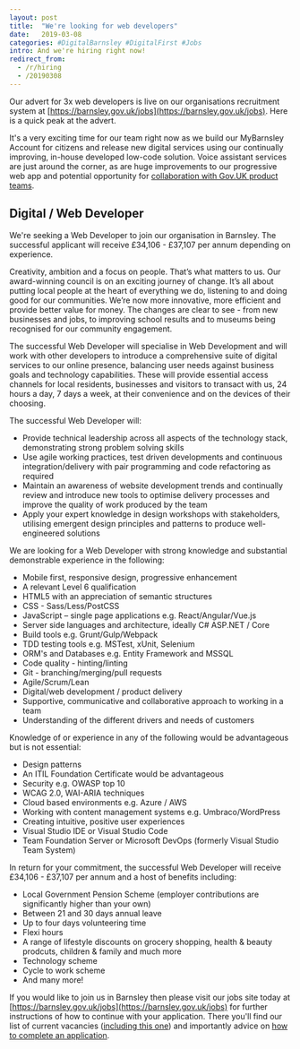 ```yaml
---
layout: post
title:  "We're looking for web developers"
date:   2019-03-08
categories: #DigitalBarnsley #DigitalFirst #Jobs
intro: And we're hiring right now!
redirect_from: 
  - /r/hiring
  - /20190308
---
```

Our advert for 3x web developers is live on our organisations recruitment system at [https://barnsley.gov.uk/jobs](https://barnsley.gov.uk/jobs). Here is a quick peak at the advert.

It's a very exciting time for our team right now as we build our MyBarnsley Account for citizens and release new digital services using our continually improving, in-house developed low-code solution. Voice assistant services are just around the corner, as are huge improvements to our progressive web app and potential opportunity for [collaboration with Gov.UK product teams](https://twitter.com/kingstonrichard/status/1101549517235724291).

## Digital / Web Developer

We're seeking a Web Developer to join our organisation in Barnsley. The successful applicant will receive £34,106 - £37,107 per annum depending on experience.

Creativity, ambition and a focus on people. That’s what matters to us. Our award-winning council is on an exciting journey of change. It’s all about putting local people at the heart of everything we do, listening to and doing good for our communities. We’re now more innovative, more efficient and provide better value for money. The changes are clear to see - from new businesses and jobs, to improving school results and to museums being recognised for our community engagement.

The successful Web Developer will specialise in Web Development and will work with other developers to introduce a comprehensive suite of digital services to our online presence, balancing user needs against business goals and technology capabilities. These will provide essential access channels for local residents, businesses and visitors to transact with us, 24 hours a day, 7 days a week, at their convenience and on the devices of their choosing.

The successful Web Developer will:

* Provide technical leadership across all aspects of the technology stack, demonstrating strong problem solving skills 
* Use agile working practices, test driven developments and continuous integration/delivery with pair programming and code refactoring as required
* Maintain an awareness of website development trends and continually review and introduce new tools to optimise delivery processes and improve the quality of work produced by the team
* Apply your expert knowledge in design workshops with stakeholders, utilising emergent design principles and patterns to produce well-engineered solutions

We are looking for a Web Developer with strong knowledge and substantial demonstrable experience in the following:

* Mobile first, responsive design, progressive enhancement
* A relevant Level 6 qualification
* HTML5 with an appreciation of semantic structures
* CSS - Sass/Less/PostCSS
* JavaScript – single page applications e.g. React/Angular/Vue.js
* Server side languages and architecture, ideally C# ASP.NET / Core
* Build tools e.g. Grunt/Gulp/Webpack
* TDD testing tools e.g. MSTest, xUnit, Selenium
* ORM's and Databases e.g. Entity Framework and MSSQL
* Code quality - hinting/linting
* Git - branching/merging/pull requests
* Agile/Scrum/Lean
* Digital/web development / product delivery
* Supportive, communicative and collaborative approach to working in a team
* Understanding of the different drivers and needs of customers

Knowledge of or experience in any of the following would be advantageous but is not essential:

* Design patterns
* An ITIL Foundation Certificate would be advantageous
* Security e.g. OWASP top 10
* WCAG 2.0, WAI-ARIA techniques
* Cloud based environments e.g. Azure / AWS
* Working with content management systems e.g. Umbraco/WordPress
* Creating intuitive, positive user experiences
* Visual Studio IDE or Visual Studio Code
* Team Foundation Server or Microsoft DevOps (formerly Visual Studio Team System)

In return for your commitment, the successful Web Developer will receive £34,106 - £37,107 per annum and a host of benefits including:

* Local Government Pension Scheme (employer contributions are significantly higher than your own)
* Between 21 and 30 days annual leave
* Up to four days volunteering time
* Flexi hours
* A range of lifestyle discounts on grocery shopping, health & beauty prodcuts, children & family and much more
* Technology scheme
* Cycle to work scheme 
* And many more!

If you would like to join us in Barnsley then please visit our jobs site today at [https://barnsley.gov.uk/jobs](https://barnsley.gov.uk/jobs) for further instructions of how to continue with your application. There you'll find our list of current vacancies ([including this one](https://barnsley.engageats.co.uk/ViewVacancyV2.aspx?enc=mEgrBL4XQK0+ld8aNkwYmMiNvD5Mcaf8avjt8Z6dgxDH5VURHYkPKM7L9rzD1D2HezDAcy4Fvm2OUoovG/409wPSlA8aWowReNSh3aVMyeffpiEIbI1O1gv+sdEmQ7g/LMbGlq3wDZmoe2Or1EdzaA==)) and importantly advice on [how to complete an application](http://bit.ly/2O7gXY3).
